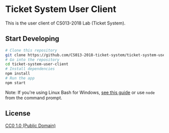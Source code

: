 # Ticket System User Client

This is the user client of CS013-2018 Lab (Ticket System).

## Start Developing

```bash
# Clone this repository
git clone https://github.com/CS013-2018-ticket-system/ticket-system-user-client
# Go into the repository
cd ticket-system-user-client
# Install dependencies
npm install
# Run the app
npm start
```

Note: If you're using Linux Bash for Windows, [see this guide](https://www.howtogeek.com/261575/how-to-run-graphical-linux-desktop-applications-from-windows-10s-bash-shell/) or use `node` from the command prompt.

## License

[CC0 1.0 (Public Domain)](LICENSE.md)
